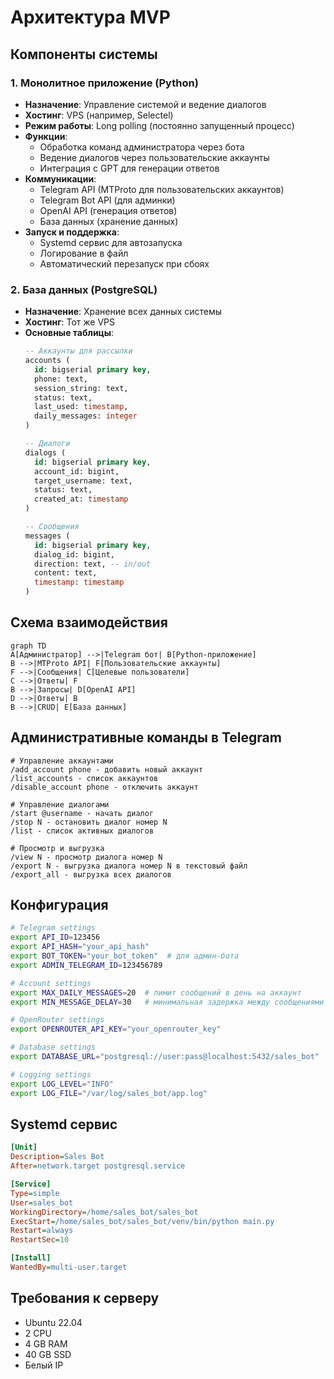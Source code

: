 # Архитектура MVP

## Компоненты системы

### 1. Монолитное приложение (Python)
- **Назначение**: Управление системой и ведение диалогов
- **Хостинг**: VPS (например, Selectel)
- **Режим работы**: Long polling (постоянно запущенный процесс)
- **Функции**:
  - Обработка команд администратора через бота
  - Ведение диалогов через пользовательские аккаунты
  - Интеграция с GPT для генерации ответов
- **Коммуникации**:
  - Telegram API (MTProto для пользовательских аккаунтов)
  - Telegram Bot API (для админки)
  - OpenAI API (генерация ответов)
  - База данных (хранение данных)
- **Запуск и поддержка**:
  - Systemd сервис для автозапуска
  - Логирование в файл
  - Автоматический перезапуск при сбоях

### 2. База данных (PostgreSQL)
- **Назначение**: Хранение всех данных системы
- **Хостинг**: Тот же VPS
- **Основные таблицы**:
  ```sql
  -- Аккаунты для рассылки
  accounts (
    id: bigserial primary key,
    phone: text,
    session_string: text,
    status: text,
    last_used: timestamp,
    daily_messages: integer
  )

  -- Диалоги
  dialogs (
    id: bigserial primary key,
    account_id: bigint,
    target_username: text,
    status: text,
    created_at: timestamp
  )

  -- Сообщения
  messages (
    id: bigserial primary key,
    dialog_id: bigint,
    direction: text, -- in/out
    content: text,
    timestamp: timestamp
  )
  ```

## Схема взаимодействия

```mermaid
graph TD
A[Администратор] -->|Telegram бот| B[Python-приложение]
B -->|MTProto API| F[Пользовательские аккаунты]
F -->|Сообщения| C[Целевые пользователи]
C -->|Ответы| F
B -->|Запросы| D[OpenAI API]
D -->|Ответы| B
B -->|CRUD| E[База данных]
```

## Административные команды в Telegram
```
# Управление аккаунтами
/add_account phone - добавить новый аккаунт
/list_accounts - список аккаунтов
/disable_account phone - отключить аккаунт

# Управление диалогами
/start @username - начать диалог
/stop N - остановить диалог номер N
/list - список активных диалогов

# Просмотр и выгрузка
/view N - просмотр диалога номер N
/export N - выгрузка диалога номер N в текстовый файл
/export_all - выгрузка всех диалогов
```

## Конфигурация

```bash
# Telegram settings
export API_ID=123456
export API_HASH="your_api_hash"
export BOT_TOKEN="your_bot_token"  # для админ-бота
export ADMIN_TELEGRAM_ID=123456789

# Account settings
export MAX_DAILY_MESSAGES=20  # лимит сообщений в день на аккаунт
export MIN_MESSAGE_DELAY=30   # минимальная задержка между сообщениями в секундах

# OpenRouter settings
export OPENROUTER_API_KEY="your_openrouter_key"

# Database settings
export DATABASE_URL="postgresql://user:pass@localhost:5432/sales_bot"

# Logging settings
export LOG_LEVEL="INFO"
export LOG_FILE="/var/log/sales_bot/app.log"
```

## Systemd сервис
```ini
[Unit]
Description=Sales Bot
After=network.target postgresql.service

[Service]
Type=simple
User=sales_bot
WorkingDirectory=/home/sales_bot/sales_bot
ExecStart=/home/sales_bot/sales_bot/venv/bin/python main.py
Restart=always
RestartSec=10

[Install]
WantedBy=multi-user.target
```

## Требования к серверу
- Ubuntu 22.04
- 2 CPU
- 4 GB RAM
- 40 GB SSD
- Белый IP
